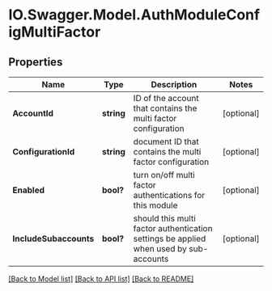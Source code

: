 # IO.Swagger.Model.AuthModuleConfigMultiFactor
## Properties

Name | Type | Description | Notes
------------ | ------------- | ------------- | -------------
**AccountId** | **string** | ID of the account that contains the multi factor configuration | [optional] 
**ConfigurationId** | **string** | document ID that contains the multi factor configuration | [optional] 
**Enabled** | **bool?** | turn on/off multi factor authentications for this module | [optional] 
**IncludeSubaccounts** | **bool?** | should this multi factor authentication settings be applied when used by sub-accounts | [optional] 

[[Back to Model list]](../README.md#documentation-for-models) [[Back to API list]](../README.md#documentation-for-api-endpoints) [[Back to README]](../README.md)

